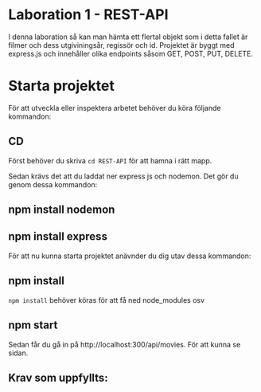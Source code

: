 # Laboration 1 - REST-API

I denna laboration så kan man hämta ett flertal objekt som i detta fallet är filmer och dess utgiviningsår, regissör och id. Projektet är byggt med express.js och innehåller olika endpoints såsom GET, POST, PUT, DELETE. 

# Starta projektet 

För att utveckla eller inspektera arbetet behöver du köra följande kommandon:

## CD

Först behöver du skriva `cd REST-API` för att hamna i rätt mapp.

Sedan krävs det att du laddat ner express js och nodemon. Det gör du genom dessa kommandon:

## npm install nodemon

## npm install express

För att nu kunna starta projektet anävnder du dig utav dessa kommandon:

## npm install

`npm install` behöver köras för att få ned node_modules osv

## npm start

Sedan får du gå in på http://localhost:300/api/movies. För att kunna se sidan.

## Krav som uppfyllts:

